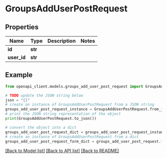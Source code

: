 # GroupsAddUserPostRequest


## Properties

Name | Type | Description | Notes
------------ | ------------- | ------------- | -------------
**id** | **str** |  | 
**user_id** | **str** |  | 

## Example

```python
from openapi_client.models.groups_add_user_post_request import GroupsAddUserPostRequest

# TODO update the JSON string below
json = "{}"
# create an instance of GroupsAddUserPostRequest from a JSON string
groups_add_user_post_request_instance = GroupsAddUserPostRequest.from_json(json)
# print the JSON string representation of the object
print(GroupsAddUserPostRequest.to_json())

# convert the object into a dict
groups_add_user_post_request_dict = groups_add_user_post_request_instance.to_dict()
# create an instance of GroupsAddUserPostRequest from a dict
groups_add_user_post_request_form_dict = groups_add_user_post_request.from_dict(groups_add_user_post_request_dict)
```
[[Back to Model list]](../README.md#documentation-for-models) [[Back to API list]](../README.md#documentation-for-api-endpoints) [[Back to README]](../README.md)



